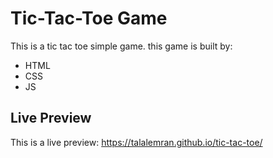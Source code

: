 # Tic-Tac-Toe Game
This is a tic tac toe simple game.
this game is built by:
- HTML
- CSS
- JS
## Live Preview
This is a live preview: <h href="https://talalemran.github.io/tic-tac-toe/" target="_blank"/>https://talalemran.github.io/tic-tac-toe/</a>
